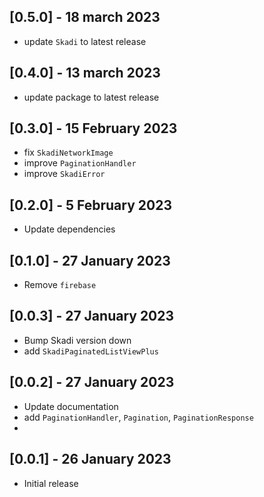 ## [0.5.0] - 18 march 2023
- update `Skadi` to latest release

## [0.4.0] - 13 march 2023
- update package to latest release

## [0.3.0] - 15 February 2023
- fix `SkadiNetworkImage`
- improve `PaginationHandler`
- improve `SkadiError`

## [0.2.0] - 5 February 2023
- Update dependencies

## [0.1.0] - 27 January 2023
- Remove `firebase`

## [0.0.3] - 27 January 2023
- Bump Skadi version down
- add `SkadiPaginatedListViewPlus`

## [0.0.2] - 27 January 2023
- Update documentation
- add `PaginationHandler`, `Pagination`, `PaginationResponse`
- 
## [0.0.1] - 26 January 2023
- Initial release
